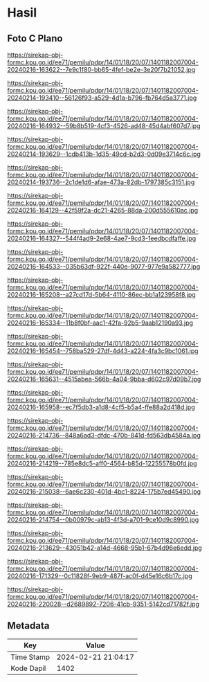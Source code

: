 # Hasil

## Foto C Plano

https://sirekap-obj-formc.kpu.go.id/ee71/pemilu/pdpr/14/01/18/20/07/1401182007004-20240216-163622--7e9c1f80-bb65-4fef-be2e-3e20f7b21052.jpg

https://sirekap-obj-formc.kpu.go.id/ee71/pemilu/pdpr/14/01/18/20/07/1401182007004-20240214-193410--56126f93-a529-4d1a-b796-fb764d5a3771.jpg

https://sirekap-obj-formc.kpu.go.id/ee71/pemilu/pdpr/14/01/18/20/07/1401182007004-20240216-164932--59b8b519-4cf3-4526-ad48-45d4abf607d7.jpg

https://sirekap-obj-formc.kpu.go.id/ee71/pemilu/pdpr/14/01/18/20/07/1401182007004-20240214-193629--1cdb413b-1d35-49cd-b2d3-0d09e3714c6c.jpg

https://sirekap-obj-formc.kpu.go.id/ee71/pemilu/pdpr/14/01/18/20/07/1401182007004-20240214-193736--2c1de1d6-afae-473a-82db-1797385c3151.jpg

https://sirekap-obj-formc.kpu.go.id/ee71/pemilu/pdpr/14/01/18/20/07/1401182007004-20240216-164129--42f59f2a-dc21-4265-88da-200d555610ac.jpg

https://sirekap-obj-formc.kpu.go.id/ee71/pemilu/pdpr/14/01/18/20/07/1401182007004-20240216-164327--544f4ad9-2e68-4ae7-9cd3-1eedbcdfaffe.jpg

https://sirekap-obj-formc.kpu.go.id/ee71/pemilu/pdpr/14/01/18/20/07/1401182007004-20240216-164533--035b63df-922f-440e-9077-977e9a582777.jpg

https://sirekap-obj-formc.kpu.go.id/ee71/pemilu/pdpr/14/01/18/20/07/1401182007004-20240216-165208--a27cd17d-5b64-4110-86ec-bb1a123958f8.jpg

https://sirekap-obj-formc.kpu.go.id/ee71/pemilu/pdpr/14/01/18/20/07/1401182007004-20240216-165334--11b8f0bf-aac1-42fa-92b5-9aab12190a93.jpg

https://sirekap-obj-formc.kpu.go.id/ee71/pemilu/pdpr/14/01/18/20/07/1401182007004-20240216-165454--758ba529-27df-4d43-a224-4fa3c9bc1061.jpg

https://sirekap-obj-formc.kpu.go.id/ee71/pemilu/pdpr/14/01/18/20/07/1401182007004-20240216-165631--4515abea-566b-4a04-9bba-d602c97d09b7.jpg

https://sirekap-obj-formc.kpu.go.id/ee71/pemilu/pdpr/14/01/18/20/07/1401182007004-20240216-165958--ec7f5db3-a1d8-4cf5-b5a4-ffe88a2d418d.jpg

https://sirekap-obj-formc.kpu.go.id/ee71/pemilu/pdpr/14/01/18/20/07/1401182007004-20240216-214736--848a6ad3-dfdc-470b-841d-fd563db4584a.jpg

https://sirekap-obj-formc.kpu.go.id/ee71/pemilu/pdpr/14/01/18/20/07/1401182007004-20240216-214219--785e8dc5-aff0-4564-b85d-12255578b0fd.jpg

https://sirekap-obj-formc.kpu.go.id/ee71/pemilu/pdpr/14/01/18/20/07/1401182007004-20240216-215038--6ae6c230-401d-4bc1-8224-175b7ed45490.jpg

https://sirekap-obj-formc.kpu.go.id/ee71/pemilu/pdpr/14/01/18/20/07/1401182007004-20240216-214754--0b00979c-ab13-4f3d-a701-9ce10d9c8990.jpg

https://sirekap-obj-formc.kpu.go.id/ee71/pemilu/pdpr/14/01/18/20/07/1401182007004-20240216-213629--43051b42-a14d-4668-95b1-67b4d96e6edd.jpg

https://sirekap-obj-formc.kpu.go.id/ee71/pemilu/pdpr/14/01/18/20/07/1401182007004-20240216-171329--0c11828f-9eb9-487f-ac0f-d45e16c6b17c.jpg

https://sirekap-obj-formc.kpu.go.id/ee71/pemilu/pdpr/14/01/18/20/07/1401182007004-20240216-220028--d2689892-7206-41cb-9351-5142cd71782f.jpg


## Metadata

| Key        | Value               |
| ---------- | ------------------- |
| Time Stamp | 2024-02-21 21:04:17 |
| Kode Dapil | 1402                |



